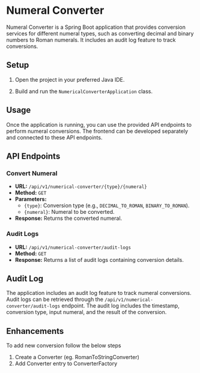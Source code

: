 # Numeral Converter

Numeral Converter is a Spring Boot application that provides conversion services for different numeral types, such as converting decimal and binary numbers to Roman numerals. It includes an audit log feature to track conversions.

## Setup

1. Open the project in your preferred Java IDE.

2. Build and run the `NumericalConverterApplication` class.

## Usage

Once the application is running, you can use the provided API endpoints to perform numeral conversions. The frontend can be developed separately and connected to these API endpoints.

## API Endpoints

### Convert Numeral

- **URL:** `/api/v1/numerical-converter/{type}/{numeral}`
- **Method:** `GET`
- **Parameters:**
    - `{type}`: Conversion type (e.g., `DECIMAL_TO_ROMAN`, `BINARY_TO_ROMAN`).
    - `{numeral}`: Numeral to be converted.
- **Response:** Returns the converted numeral.

### Audit Logs

- **URL:** `/api/v1/numerical-converter/audit-logs`
- **Method:** `GET`
- **Response:** Returns a list of audit logs containing conversion details.

## Audit Log

The application includes an audit log feature to track numeral conversions. Audit logs can be retrieved through the `/api/v1/numerical-converter/audit-logs` endpoint. The audit log includes the timestamp, conversion type, input numeral, and the result of the conversion.

## Enhancements

To add new conversion follow the below steps
1. Create a Converter (eg. RomanToStringConverter)
2. Add Converter entry to ConverterFactory
